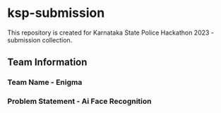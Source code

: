 # ksp-submission
This repository is created for Karnataka State Police Hackathon 2023 - submission collection. 
## Team Information
### Team Name - Enigma
### Problem Statement - Ai Face Recognition
